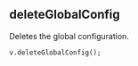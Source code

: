 deleteGlobalConfig
------------------

Deletes the global configuration.

    v.deleteGlobalConfig();